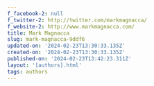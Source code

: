 ```yaml
---
f_facebook-2: null
f_twitter-2: http://twitter.com/markmagnacca/
f_website-2: http://www.markmagnacca.com/
title: Mark Magnacca
slug: mark-magnacca-9ddf6
updated-on: '2024-02-23T13:30:33.135Z'
created-on: '2024-02-23T13:30:33.135Z'
published-on: '2024-02-23T13:42:23.311Z'
layout: '[authors].html'
tags: authors
---
```



